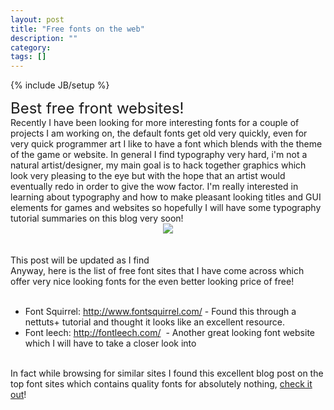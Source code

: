 ```yaml
---
layout: post
title: "Free fonts on the web"
description: ""
category:
tags: []
---
```

{% include JB/setup %}

<div class="article-content entry-content" itemprop="articleBody"><span class="Apple-style-span" style="font-size: x-large;">Best free front websites!</span><br>
Recently I have been looking for more interesting fonts for a couple of projects I am working on, the default fonts get old very quickly, even for very quick programmer art I like to have a font which blends with the theme of the game or website. In general I find typography very hard, i'm not a natural artist/designer, my main goal is to hack together graphics which look very pleasing to the eye but with the hope that an artist would eventually redo in order to give the wow factor. I'm really interested in learning about typography and how to make pleasant looking titles and GUI elements for games and websites so hopefully I will have some typography tutorial summaries on this blog very soon!<br>
<div class="separator" style="clear: both; text-align: center;">
<a href="http://www.webdesigndev.com/wp-content/uploads/2009/11/title5.jpg" imageanchor="1" style="margin-left: 1em; margin-right: 1em;"><img border="0" id="BLOGGER_PHOTO_ID_5598128213615426562" src="http://www.webdesigndev.com/wp-content/uploads/2009/11/title5.jpg" class="" style="display: inline-block;"></a></div>
<br>
<br>
This post will be updated as I find<br>
Anyway, here is the list of free font sites that I have come across which offer very nice looking fonts for the even better looking price of free!<br>
<br>
<ul>
<li>Font Squirrel:&nbsp;<a href="http://www.fontsquirrel.com/">http://www.fontsquirrel.com/</a>&nbsp;- Found this through a nettuts+ tutorial and thought it looks like an excellent resource.</li>
<li>Font leech:&nbsp;<a href="http://fontleech.com/">http://fontleech.com/</a>&nbsp; - Another great looking font website which I will have to take a closer look into</li>
</ul>
<div>
<br></div>
<div>
In fact while browsing for similar sites I found this excellent blog post on the top font sites which contains quality fonts for absolutely nothing, <a href="http://www.webdesigndev.com/roundups/15-great-websites-to-download-thousands-of-free-fonts">check it out</a>!</div></div>